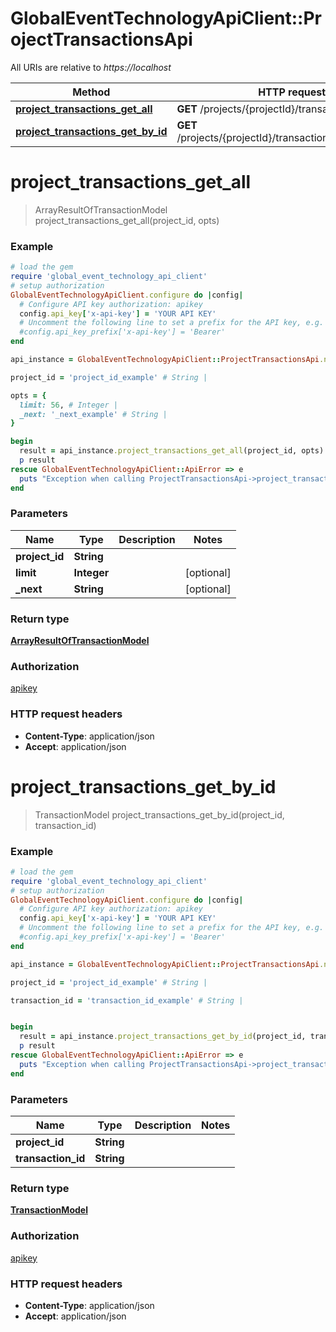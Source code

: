 # GlobalEventTechnologyApiClient::ProjectTransactionsApi

All URIs are relative to *https://localhost*

Method | HTTP request | Description
------------- | ------------- | -------------
[**project_transactions_get_all**](ProjectTransactionsApi.md#project_transactions_get_all) | **GET** /projects/{projectId}/transactions | 
[**project_transactions_get_by_id**](ProjectTransactionsApi.md#project_transactions_get_by_id) | **GET** /projects/{projectId}/transactions/{transactionId} | 


# **project_transactions_get_all**
> ArrayResultOfTransactionModel project_transactions_get_all(project_id, opts)



### Example
```ruby
# load the gem
require 'global_event_technology_api_client'
# setup authorization
GlobalEventTechnologyApiClient.configure do |config|
  # Configure API key authorization: apikey
  config.api_key['x-api-key'] = 'YOUR API KEY'
  # Uncomment the following line to set a prefix for the API key, e.g. 'Bearer' (defaults to nil)
  #config.api_key_prefix['x-api-key'] = 'Bearer'
end

api_instance = GlobalEventTechnologyApiClient::ProjectTransactionsApi.new

project_id = 'project_id_example' # String | 

opts = { 
  limit: 56, # Integer | 
  _next: '_next_example' # String | 
}

begin
  result = api_instance.project_transactions_get_all(project_id, opts)
  p result
rescue GlobalEventTechnologyApiClient::ApiError => e
  puts "Exception when calling ProjectTransactionsApi->project_transactions_get_all: #{e}"
end
```

### Parameters

Name | Type | Description  | Notes
------------- | ------------- | ------------- | -------------
 **project_id** | **String**|  | 
 **limit** | **Integer**|  | [optional] 
 **_next** | **String**|  | [optional] 

### Return type

[**ArrayResultOfTransactionModel**](ArrayResultOfTransactionModel.md)

### Authorization

[apikey](../README.md#apikey)

### HTTP request headers

 - **Content-Type**: application/json
 - **Accept**: application/json



# **project_transactions_get_by_id**
> TransactionModel project_transactions_get_by_id(project_id, transaction_id)



### Example
```ruby
# load the gem
require 'global_event_technology_api_client'
# setup authorization
GlobalEventTechnologyApiClient.configure do |config|
  # Configure API key authorization: apikey
  config.api_key['x-api-key'] = 'YOUR API KEY'
  # Uncomment the following line to set a prefix for the API key, e.g. 'Bearer' (defaults to nil)
  #config.api_key_prefix['x-api-key'] = 'Bearer'
end

api_instance = GlobalEventTechnologyApiClient::ProjectTransactionsApi.new

project_id = 'project_id_example' # String | 

transaction_id = 'transaction_id_example' # String | 


begin
  result = api_instance.project_transactions_get_by_id(project_id, transaction_id)
  p result
rescue GlobalEventTechnologyApiClient::ApiError => e
  puts "Exception when calling ProjectTransactionsApi->project_transactions_get_by_id: #{e}"
end
```

### Parameters

Name | Type | Description  | Notes
------------- | ------------- | ------------- | -------------
 **project_id** | **String**|  | 
 **transaction_id** | **String**|  | 

### Return type

[**TransactionModel**](TransactionModel.md)

### Authorization

[apikey](../README.md#apikey)

### HTTP request headers

 - **Content-Type**: application/json
 - **Accept**: application/json



